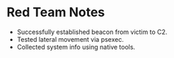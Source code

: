 # Red Team Notes

- Successfully established beacon from victim to C2.
- Tested lateral movement via psexec.
- Collected system info using native tools.
